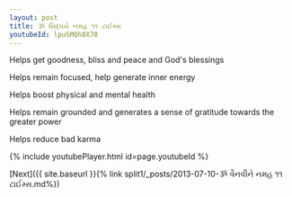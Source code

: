 ```yaml
---
layout: post
title: ૐ સિદ્ધયે નમહ ૧૧ ટાઈમ્સ
youtubeId: lpuSMQh8X78
---
```

 
 
Helps get goodness, bliss and peace and God's blessings
 
Helps remain focused, help generate inner energy 
 
Helps boost physical and mental health 
 
Helps remain grounded and generates a sense of gratitude towards the greater power 
 
Helps reduce bad karma
 
 
 
 


{% include youtubePlayer.html id=page.youtubeId %}
 
[Next]({{ site.baseurl }}{% link  split1/_posts/2013-07-10-ૐ વૈનવીને નમહ ૧૧ ટાઈમ્સ.md%})
 
